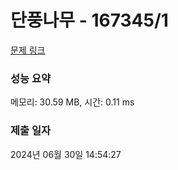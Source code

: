 # 단풍나무 - 167345/1 

[문제 링크](https://level.goorm.io/exam/167345/%EB%8B%A8%ED%92%8D%EB%82%98%EB%AC%B4/quiz/1) 

### 성능 요약

메모리: 30.59 MB, 시간: 0.11 ms

### 제출 일자

2024년 06월 30일 14:54:27

